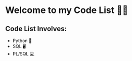 # Welcome to my Code List :man_technologist:

## Code List Involves:

- Python :snake:
- SQL :desktop_computer:
- PL/SQL :computer: